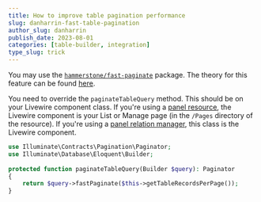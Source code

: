 ```yaml
---
title: How to improve table pagination performance
slug: danharrin-fast-table-pagination
author_slug: danharrin
publish_date: 2023-08-01
categories: [table-builder, integration]
type_slug: trick
---
```


You may use the [`hammerstone/fast-paginate`](https://github.com/hammerstonedev/fast-paginate) package. The theory for this feature can be found [here](https://aaronfrancis.com/2022/efficient-pagination-using-deferred-joins).

You need to override the `paginateTableQuery` method. This should be on your Livewire component class. If you're using a [panel resource](/docs/panels/resources/getting-started), the Livewire component is your List or Manage page (in the `/Pages` directory of the resource). If you're using a [panel relation manager](/docs/panels/resources/relation-managers), this class is the Livewire component.

```php
use Illuminate\Contracts\Pagination\Paginator;
use Illuminate\Database\Eloquent\Builder;
 
protected function paginateTableQuery(Builder $query): Paginator
{
    return $query->fastPaginate($this->getTableRecordsPerPage());
}
```
